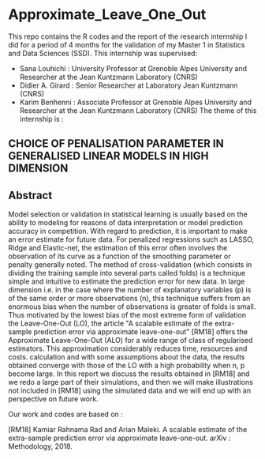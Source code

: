 # Approximate_Leave_One_Out
This repo contains the R codes and the report of the research internship I did for a period of 4 months for the validation of my Master 1 in Statistics and Data Sciences (SSD). This internship was supervised:

- Sana Louhichi : University Professor at Grenoble Alpes University and Researcher at the Jean Kuntzmann Laboratory (CNRS)
- Didier A. Girard : Senior Researcher at Laboratory Jean Kuntzmann (CNRS)
- Karim Benhenni : Associate Professor at Grenoble Alpes University and Researcher at the Jean Kuntzmann Laboratory (CNRS)
The theme of this internship is : 

## CHOICE OF PENALISATION PARAMETER IN GENERALISED LINEAR MODELS IN HIGH DIMENSION

## Abstract

Model selection or validation in statistical learning is usually based on the ability to modeling for reasons of data interpretation or model prediction accuracy in competition. With regard to prediction, it is important to make an error estimate for future data. For penalized regressions such as LASSO, Ridge and Elastic-net, the estimation of this error often involves the observation of its curve as a function of the smoothing parameter or penalty generally noted. The method of cross-validation (which consists in dividing the training sample into several parts called folds) is a technique simple and intuitive to estimate the prediction error for new data. In large dimension i.e. in the case where the number of explanatory variables (p) is of the same order or more observations (n), this technique suffers from an enormous bias when the number of observations is greater of folds is small. Thus motivated by the lowest bias of the most extreme form of validation the Leave-One-Out (LO), the article "A scalable estimate of the extra-sample prediction error via approximate leave-one-out" [RM18] offers the Approximate Leave-One-Out (ALO) for a wide range of class of regularised estimators. This approximation considerably reduces time, resources and costs. calculation and with some assumptions about the data, the results obtained converge with those of the LO with a high probability when n, p become large. In this report we discuss the results obtained in [RM18] and we redo a large part of their simulations, and then we will make illustrations not included in [RM18] using the simulated data and we will end up with an perspective on future work.

Our work and codes are based on :

[RM18] Kamiar Rahnama Rad and Arian Maleki. A scalable estimate of the extra-sample prediction error via approximate leave-one-out. arXiv : Methodology, 2018.
